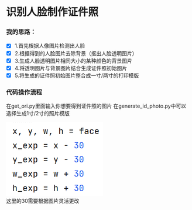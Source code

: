 # 识别人脸制作证件照
### 我的思路：
- [x] 1.首先根据人像图片检测出人脸
- [x] 2.根据得到的人脸图片去除背景（抠出人脸透明图片）
- [x] 3.生成人脸透明图片相同大小的某种颜色的背景图片
- [x] 4.将透明图片与背景图片结合生成证件照初始图片
- [x] 5.将生成的证件照初始图片整合成一寸/两寸的打印模版

### 代码操作流程
在get_ori.py里面输入你想要得到证件照的图片
在generate_id_photo.py中可以选择生成1寸/2寸的照片模版

![img.png](img.png)
<br>
这里的30需要根据图片灵活更改